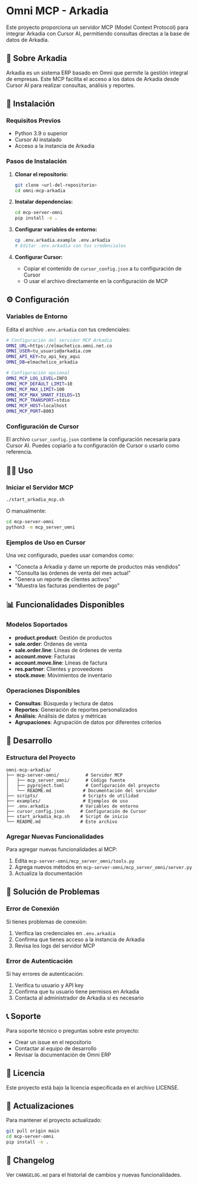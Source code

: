 # Omni MCP - Arkadia

Este proyecto proporciona un servidor MCP (Model Context Protocol) para integrar Arkadia con Cursor AI, permitiendo consultas directas a la base de datos de Arkadia.

## 🏢 Sobre Arkadia

Arkadia es un sistema ERP basado en Omni que permite la gestión integral de empresas. Este MCP facilita el acceso a los datos de Arkadia desde Cursor AI para realizar consultas, análisis y reportes.

## 🚀 Instalación

### Requisitos Previos

- Python 3.9 o superior
- Cursor AI instalado
- Acceso a la instancia de Arkadia

### Pasos de Instalación

1. **Clonar el repositorio:**
   ```bash
   git clone <url-del-repositorio>
   cd omni-mcp-arkadia
   ```

2. **Instalar dependencias:**
   ```bash
   cd mcp-server-omni
   pip install -e .
   ```

3. **Configurar variables de entorno:**
   ```bash
   cp .env.arkadia.example .env.arkadia
   # Editar .env.arkadia con tus credenciales
   ```

4. **Configurar Cursor:**
   - Copiar el contenido de `cursor_config.json` a tu configuración de Cursor
   - O usar el archivo directamente en la configuración de MCP

## ⚙️ Configuración

### Variables de Entorno

Edita el archivo `.env.arkadia` con tus credenciales:

```bash
# Configuración del servidor MCP Arkadia
OMNI_URL=https://elmachetico.omni.net.co
OMNI_USER=tu_usuario@arkadia.com
OMNI_API_KEY=tu_api_key_aqui
OMNI_DB=elmachetico_arkadia

# Configuración opcional
OMNI_MCP_LOG_LEVEL=INFO
OMNI_MCP_DEFAULT_LIMIT=10
OMNI_MCP_MAX_LIMIT=100
OMNI_MCP_MAX_SMART_FIELDS=15
OMNI_MCP_TRANSPORT=stdio
OMNI_MCP_HOST=localhost
OMNI_MCP_PORT=8003
```

### Configuración de Cursor

El archivo `cursor_config.json` contiene la configuración necesaria para Cursor AI. Puedes copiarlo a tu configuración de Cursor o usarlo como referencia.

## 🏃‍♂️ Uso

### Iniciar el Servidor MCP

```bash
./start_arkadia_mcp.sh
```

O manualmente:

```bash
cd mcp-server-omni
python3 -m mcp_server_omni
```

### Ejemplos de Uso en Cursor

Una vez configurado, puedes usar comandos como:

- "Conecta a Arkadia y dame un reporte de productos más vendidos"
- "Consulta las órdenes de venta del mes actual"
- "Genera un reporte de clientes activos"
- "Muestra las facturas pendientes de pago"

## 📊 Funcionalidades Disponibles

### Modelos Soportados

- **product.product**: Gestión de productos
- **sale.order**: Órdenes de venta
- **sale.order.line**: Líneas de órdenes de venta
- **account.move**: Facturas
- **account.move.line**: Líneas de factura
- **res.partner**: Clientes y proveedores
- **stock.move**: Movimientos de inventario

### Operaciones Disponibles

- **Consultas**: Búsqueda y lectura de datos
- **Reportes**: Generación de reportes personalizados
- **Análisis**: Análisis de datos y métricas
- **Agrupaciones**: Agrupación de datos por diferentes criterios

## 🔧 Desarrollo

### Estructura del Proyecto

```
omni-mcp-arkadia/
├── mcp-server-omni/          # Servidor MCP
│   ├── mcp_server_omni/      # Código fuente
│   ├── pyproject.toml        # Configuración del proyecto
│   └── README.md            # Documentación del servidor
├── scripts/                 # Scripts de utilidad
├── examples/                # Ejemplos de uso
├── .env.arkadia            # Variables de entorno
├── cursor_config.json      # Configuración de Cursor
├── start_arkadia_mcp.sh    # Script de inicio
└── README.md               # Este archivo
```

### Agregar Nuevas Funcionalidades

Para agregar nuevas funcionalidades al MCP:

1. Edita `mcp-server-omni/mcp_server_omni/tools.py`
2. Agrega nuevos métodos en `mcp-server-omni/mcp_server_omni/server.py`
3. Actualiza la documentación

## 🐛 Solución de Problemas

### Error de Conexión

Si tienes problemas de conexión:

1. Verifica las credenciales en `.env.arkadia`
2. Confirma que tienes acceso a la instancia de Arkadia
3. Revisa los logs del servidor MCP

### Error de Autenticación

Si hay errores de autenticación:

1. Verifica tu usuario y API key
2. Confirma que tu usuario tiene permisos en Arkadia
3. Contacta al administrador de Arkadia si es necesario

## 📞 Soporte

Para soporte técnico o preguntas sobre este proyecto:

- Crear un issue en el repositorio
- Contactar al equipo de desarrollo
- Revisar la documentación de Omni ERP

## 📄 Licencia

Este proyecto está bajo la licencia especificada en el archivo LICENSE.

## 🔄 Actualizaciones

Para mantener el proyecto actualizado:

```bash
git pull origin main
cd mcp-server-omni
pip install -e .
```

## 📝 Changelog

Ver `CHANGELOG.md` para el historial de cambios y nuevas funcionalidades.
